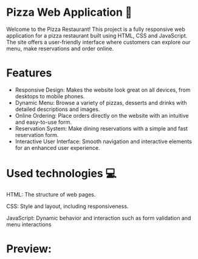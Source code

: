 # Pizza Web Application 🚀

Welcome to the Pizza Restaurant! This project is a fully responsive web application for a pizza restaurant built using HTML, CSS and JavaScript. The site offers a user-friendly interface where customers can explore our menu, make reservations and order online.

# Features 

- Responsive Design: Makes the website look great on all devices, from desktops to mobile phones.
- Dynamic Menu: Browse a variety of pizzas, desserts and drinks with detailed descriptions and images.
- Online Ordering: Place orders directly on the website with an intuitive and easy-to-use form.
- Reservation System: Make dining reservations with a simple and fast reservation form.
- Interactive User Interface: Smooth navigation and interactive elements for an enhanced user experience.
  
# Used technologies 💻

HTML: The structure of web pages.

CSS: Style and layout, including responsiveness.

JavaScript: Dynamic behavior and interaction such as form validation and menu interactions

# Preview:

